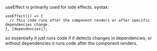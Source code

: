 useEffect is primarily used for side effects.
syntax:
```tsx
useEffect(() => {
  // This code runs after the component renders or after specific dependencies change.
}, [dependencies]);
```
so essentially it just runs code if it detects changes in dependencies, or without dependencies it runs code after the component renders.